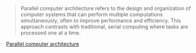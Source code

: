 > Parallel computer architecture refers to the design and organization of computer systems that can perform multiple computations simultaneously, often to improve performance and efficiency. This approach contrasts with traditional, serial computing where tasks are processed one at a time.

[Parallel computer architecture](url)
